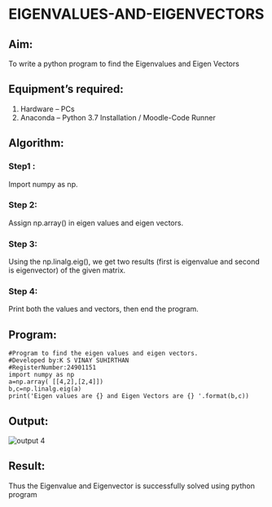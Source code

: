 # EIGENVALUES-AND-EIGENVECTORS
## Aim:
To write a python program to find the Eigenvalues and Eigen Vectors
## Equipment’s required:
1. 	Hardware – PCs
2. 	Anaconda – Python 3.7 Installation / Moodle-Code Runner
## Algorithm:
### Step1 : 
Import numpy as np.
### Step 2: 
Assign np.array() in eigen values and eigen vectors.
### Step 3: 
Using the np.linalg.eig(), we get two results (first is eigenvalue and second is eigenvector) of the given matrix.
### Step 4: 
Print both the values and vectors, then end the program.

## Program:
```
#Program to find the eigen values and eigen vectors.
#Developed by:K S VINAY SUHIRTHAN
#RegisterNumber:24901151
import numpy as np
a=np.array( [[4,2],[2,4]])
b,c=np.linalg.eig(a)
print('Eigen values are {} and Eigen Vectors are {} '.format(b,c))
```

## Output:
![output 4](https://github.com/user-attachments/assets/1f2623b9-f60b-4d99-9a8a-fbe72c09f4b3)


## Result:
Thus the Eigenvalue and Eigenvector is successfully solved using python program
